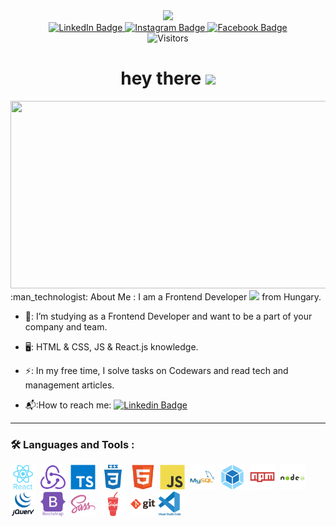 <div id="header" align="center">
  <img src="https://media.giphy.com/media/13twUEuUnCrEju/giphy.gif" width="100"/>
</div>
<div id="badges" align="center">
  <a href="https://www.linkedin.com/in/gonczy-szabolcs/">
    <img src="https://img.shields.io/badge/LinkedIn-blue?style=for-the-badge&logo=linkedin&logoColor=white" alt="LinkedIn Badge"/>
  </a>
  <a href="https://www.instagram.com/gonczyszabolcs">
    <img src="https://img.shields.io/badge/instagram-critical?style=for-the-badge&logo=instagram&logoColor=white" alt="Instagram Badge"/>
  </a>
  <a href="https://www.facebook.com/gonczy.szabolcs/">
    <img src="https://img.shields.io/badge/facebook-blue?style=for-the-badge&logo=facebook&logoColor=white" alt="Facebook Badge"/>
  </a>
</div>
<div id="header" align="center">
  <img src="https://komarev.com/ghpvc/?username=GSZB&style=flat-square&color=blue" alt="Visitors"/>
</div>
<h1 align="center">
  hey there
  <img src="https://media.giphy.com/media/yo74NqufrR7pK/giphy.gif" width="90px"/>
</h1>
<div align="center">
  <img src="https://media.giphy.com/media/dWesBcTLavkZuG35MI/giphy.gif" width="600" height="300"/>
</div>
<div display="inline-block">
  :man_technologist: About Me :
  I am a Frontend Developer <img src="https://media.giphy.com/media/WUlplcMpOCEmTGBtBW/giphy.gif" width="30"> from Hungary.
  
- 🔭: I’m studying as a Frontend Developer and want to be a part of your company and team.

- 🖥️: HTML & CSS, JS & React.js knowledge.

- ⚡: In my free time, I solve tasks on Codewars and read tech and management articles.

- 📬:How to reach me: [![Linkedin Badge](https://img.shields.io/badge/-GSZB-blue?style=flat&logo=Linkedin&logoColor=white)](https://www.linkedin.com/in/gonczy-szabolcs/)
</div>
 
---

### :hammer_and_wrench: Languages and Tools :
<div>
  <img src="https://github.com/devicons/devicon/blob/master/icons/react/react-original-wordmark.svg" title="React" alt="React" width="40" height="40"/>&nbsp;
  <img src="https://github.com/devicons/devicon/blob/master/icons/redux/redux-original.svg" title="Redux" alt="Redux " width="40" height="40"/>&nbsp;
  <img src="https://github.com/devicons/devicon/blob/master/icons/typescript/typescript-original.svg" title="Typescript" alt="Typescript " width="40" height="40"/>&nbsp;
  <img src="https://github.com/devicons/devicon/blob/master/icons/css3/css3-plain-wordmark.svg"  title="CSS3" alt="CSS" width="40" height="40"/>&nbsp;
  <img src="https://github.com/devicons/devicon/blob/master/icons/html5/html5-original.svg" title="HTML5" alt="HTML" width="40" height="40"/>&nbsp;
  <img src="https://github.com/devicons/devicon/blob/master/icons/javascript/javascript-original.svg" title="JavaScript" alt="JavaScript" width="40" height="40"/>&nbsp;
  <img src="https://github.com/devicons/devicon/blob/master/icons/mysql/mysql-original-wordmark.svg" title="MySQL"  alt="MySQL" width="40" height="40"/>&nbsp;
  <img src="https://github.com/devicons/devicon/blob/master/icons/webpack/webpack-original.svg" title="Webpack"  alt="Webpack" width="40" height="40"/>&nbsp;
  <img src="https://github.com/devicons/devicon/blob/master/icons/npm/npm-original-wordmark.svg" title="NPM"  alt="NPM" width="40" height="40"/>&nbsp;
  <img src="https://github.com/devicons/devicon/blob/master/icons/nodejs/nodejs-original-wordmark.svg" title="NodeJS" alt="NodeJS" width="40" height="40"/>&nbsp;
  <img src="https://github.com/devicons/devicon/blob/master/icons/jquery/jquery-original-wordmark.svg" title="jQuery"  alt="jQuery" width="40" height="40"/>&nbsp;
  <img src="https://github.com/devicons/devicon/blob/master/icons/bootstrap/bootstrap-plain-wordmark.svg" title="Bootstrap"  alt="Bootstrap" width="40" height="40"/>&nbsp;
  <img src="https://github.com/devicons/devicon/blob/master/icons/sass/sass-original.svg" title="Sass"  alt="Sass" width="40" height="40"/>&nbsp;
  <img src="https://github.com/devicons/devicon/blob/master/icons/gulp/gulp-plain.svg" title="Gulp"  alt="Gulp" width="40" height="40"/>&nbsp;
  <img src="https://github.com/devicons/devicon/blob/master/icons/git/git-original-wordmark.svg" title="Git" **alt="Git" width="40" height="40"/>
  <img src="https://github.com/devicons/devicon/blob/master/icons/vscode/vscode-original-wordmark.svg" title="VSCode" **alt="VSCode" width="40" height="40"/>
</div>
